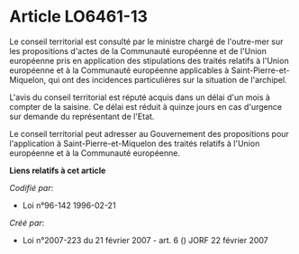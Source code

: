# Article LO6461-13

Le conseil territorial est consulté par le ministre chargé de l'outre-mer sur les propositions d'actes de la Communauté
européenne et de l'Union européenne pris en application des stipulations des traités relatifs à l'Union européenne et à la
Communauté européenne applicables à Saint-Pierre-et-Miquelon, qui ont des incidences particulières sur la situation de
l'archipel.

L'avis du conseil territorial est réputé acquis dans un délai d'un mois à compter de la saisine. Ce délai est réduit à quinze
jours en cas d'urgence sur demande du représentant de l'Etat.

Le conseil territorial peut adresser au Gouvernement des propositions pour l'application à Saint-Pierre-et-Miquelon des
traités relatifs à l'Union européenne et à la Communauté européenne.

**Liens relatifs à cet article**

_Codifié par_:

  - Loi n°96-142 1996-02-21

_Créé par_:

  - Loi n°2007-223 du 21 février 2007 - art. 6 () JORF 22 février 2007
